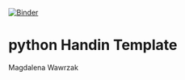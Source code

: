 [![Binder](https://mybinder.org/badge_logo.svg)](https://mybinder.org/v2/gh/kasarama/python_hand_in/main)

# python Handin Template

Magdalena Wawrzak
